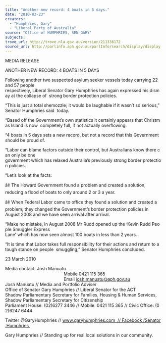 ```yaml
---
title: "Another new record: 4 boats in 5 days."
date: "2010-03-23"
creators:
  - "Humphries, Gary"
  - "Liberal Party of Australia"
source: "Office of HUMPHRIES, SEN GARY"
subjects:
trove_url: http://trove.nla.gov.au/version/211336172
source_url: http://parlinfo.aph.gov.au/parlInfo/search/display/display.w3p;query=Id%3A%22media/pressrel/UWIW6%22
---
```


 MEDIA RELEASE 

 ANOTHER NEW RECORD: 4 BOATS IN 5 DAYS 

 Following another two suspected asylum seeker vessels today carrying 22 and 57 people  respectively, Liberal Senator Gary Humphries has again expressed his dismay at the collapse of  strong border protection policies. 

 “This is just a total shemozzle; it would be laughable if it wasn’t so serious,” Senator Humphries said  today. 

 “Based off the Government’s own statistics it certainly appears that Christmas Island is now  completely full, if not actually overflowing. 

 “4 boats in 5 days sets a new record, but not a record that this Government should be proud of. 

 “Labor can blame factors outside their control, but Australians know there can only be one  government which has relaxed Australia’s previously strong border protection policies. 

 “Let’s look at the facts: 

 â¢ The Howard Government found a problem and created a solution,  reducing a flood of boats to only around 2 or 3 a year. 

 â¢ When Federal Labor came to office they found a solution and created a  problem; they changed the Government’s border protection policies in  August 2008 and we have seen arrival after arrival. 

 “Make no mistake, in August 2008 Mr Rudd opened up the ‘Kevin Rudd People Smuggler Express  Lane’ which has now seen almost 100 boats in less than 2 years.  

 “It is time that Labor takes full responsibility for their actions and return to a tough stance on people  smuggling,” Senator Humphries concluded. 

 23 March 2010 

 Media contact: Josh Manuatu                                                  Mobile 0421 115 365                                                  Email josh.manuatu@aph.gov.au       Josh Manuatu // Media and Portfolio Adviser  Office of Senator Gary Humphries // Liberal Senator for the ACT  Shadow Parliamentary Secretary for Families, Housing & Human Services,  Shadow Parliamentary Secretary for Citizenship  Parliament House: (02)6277 3446 // Mobile: 0421 115 365 // Civic Office: (02)6247 6444    

 Twitter @GaryHumphries // www.garyhumphries.com  // Facebook /Senator.Humphries   

 Gary Humphries // Standing up for real local solutions in our community.     

